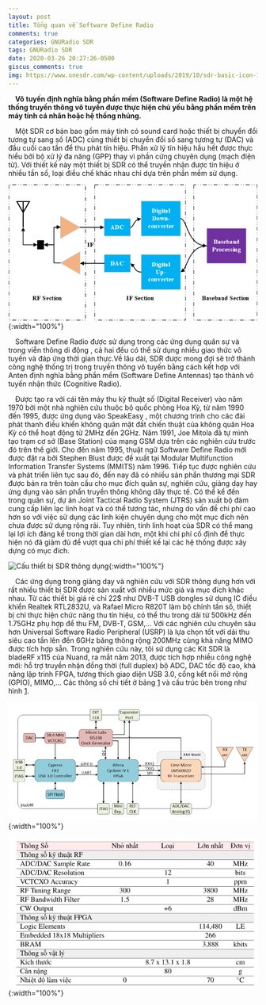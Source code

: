 ```yaml
---
layout: post
title: Tổng quan về Software Define Radio
comments: true
categories: GNURadio SDR
tags: GNURadio SDR
date: 2020-03-26 20:27:26-0500
giscus_comments: true
img: https://www.onesdr.com/wp-content/uploads/2019/10/sdr-basic-icon-1.png
---
```


&emsp;**Vô tuyến định nghĩa bằng phần mềm (Software Define Radio) là một hệ**
**thống truyền thông vô tuyến được thực hiện chủ yếu bằng phần mềm trên**
**máy tính cá nhân hoặc hệ thống nhúng.**


&emsp;Một SDR cơ bản bao gồm máy tính có
sound card hoặc thiết bị chuyển đổi tương tự sang số (ADC) cùng thiết bị
chuyển đổi số sang tương tự (DAC) và đầu cuối cao tần để thu phát tín
hiệu. Phần xử lý tín hiệu hầu hết được thực hiểu bởi bộ xử lý đa năng
(GPP) thay vì phần cứng chuyên dụng (mạch điện tử). Với thiết kế này một
thiết bị SDR có thể truyền nhận được tín hiệu ở nhiều tần số, loại điều
chế khác nhau chỉ dựa trên phần mềm sử dụng.

![Cấu trúc thiết bị SDR](/assets/img/structSDR.png#center){:width="100%"}

&emsp;Software Define Radio được sử dụng trong các ứng dụng quân sự  và trong
viễn thông di động , cả hai đều có thể sử dụng nhiều giao thức vô tuyến
và đáp ứng thời gian thực.Về lâu dài, SDR được mong đợi sẽ trở thành
công nghệ thống trị trong truyền thông vô tuyến bằng cách kết hợp với
Anten định nghĩa bằng phần mềm (Software Define Antennas) tạo thành vô
tuyến nhận thức (Cognitive Radio).

&emsp;Được tạo ra với cái tên máy thu kỹ thuật số (Digital Receiver) vào năm
1970 bởi một nhà nghiên cứu thuộc bộ quốc phòng Hoa Kỳ, từ năm 1990 đến
1995, được ứng dụng vào SpeakEasy , một chương trình cho các đài phát
thanh điều khiển không quân mặt đất chiến thuật của không quân Hoa Kỳ có
thể hoạt động từ 2MHz đến 2GHz. Năm 1991, Joe Mitola đã tự mình tạo trạm
cơ sở (Base Station) của mạng GSM dựa trên các nghiên cứu trước đó trên
thế giới. Cho đến năm 1995, thuật ngữ Software Define Radio mới được đặt
ra bởi Stephen Blust được đề xuất tại Modular Multifunction Information
Transfer Systems (MMITS) năm 1996. Tiếp tục được nghiên cứu và phát
triển liên tục sau đó, đến nay đã có nhiều sản phẩn thương mại SDR
được bán ra trên toàn cầu cho mục đích quân sự, nghiên cứu, giảng
dạy hay ứng dụng vào sản phẩn truyền thông không dây thực tế. Có thể
kể đến trong quân sự, dự án Joint Tactical Radio System (JTRS)  sản
xuất bộ đàm cung cấp liên lạc linh hoạt và có thể tương tác, nhưng do
vấn đề chi phí cao hơn so với việc sử dụng các linh kiện chuyên dụng cho
một mục đích nên chưa được sử dụng rộng rãi. Tuy nhiên, tính linh hoạt
của SDR có thể mang lại lợi ích đáng kể trong thời gian dài hơn, một
khi chi phí cố định để thực hiện nó đã giảm đủ để vượt qua chi phí thiết
kế lại các hệ thống được xây dựng có mục đích.

![Cấu thiết bị SDR thông dụng](/assets/img/commonSDR.png#center){:width="100%"}

&emsp;Các ứng dụng trong giảng dạy và nghiên cứu với SDR thông dụng hơn với
rất nhiều thiết bị SDR được sản xuất với nhiều mức giá và mục đích
khác nhau. Từ các thiết bị giá rẻ chỉ 22$ như DVB-T USB dongles sử dụng
IC điều khiển Realtek RTL2832U, và Rafael Micro R820T làm bộ chỉnh tần
số, thiết bị chỉ thực hiện chức năng thu tín hiệu, có thể thu trong
dải từ 500kHz đến 1.75GHz phụ hợp để thu FM, DVB-T, GSM,... Với các
nghiên cứu chuyên sâu hơn Universal Software Radio Peripheral (USRP) là
lựa chọn tốt với dải thu siêu cao tần lên đến 6GHz băng thông rộng
200MHz cùng khả năng MIMO được tích hợp sẵn. Trong nghiên cứu này, tôi
sử dụng các Kit SDR là bladeRF x115 của Nuand, ra mắt năm 2013, được
tích hợp nhiều công nghệ mới: hỗ trợ truyền nhận đồng thời (full
duplex) bộ ADC, DAC tốc độ cao, khả năng lập trình FPGA, tương thích
giao diện USB 3.0, cổng kết nối mở rộng (GPIO), MIMO,... Các thông số
chi tiết ở bảng [1](/assets/img/parabladeRF.jpg) và cấu trúc bên trong như hình
[1](/assets/img/structbladeRF.png).

![Cấu trúc của bladeRF x115](/assets/img/structbladeRF.png#center){:width="100%"}


![Thông số của bladeRF x115](/assets/img/parabladeRF.jpg#center){:width="100%"}